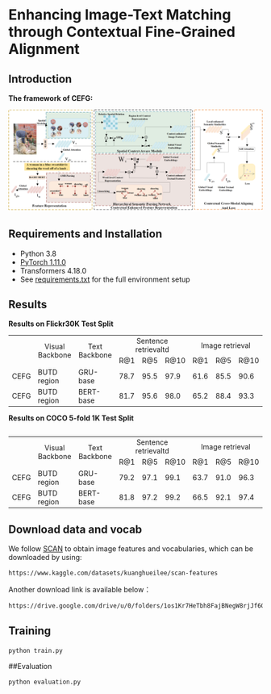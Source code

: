 # Enhancing Image-Text Matching through Contextual Fine-Grained Alignment

## Introduction

**The framework of CEFG:**

<img src="./fig/figure.png" width = "100%" height="50%">

## Requirements and Installation
- Python 3.8  
- [PyTorch 1.11.0](https://pytorch.org/)  
- Transformers 4.18.0  
- See [requirements.txt](./requirements.txt) for the full environment setup

## Results
**Results on Flickr30K Test Split**
<table>
   <tr> <td rowspan="2">     </td> <td rowspan="2", align="center">Visual Backbone</td>  <td rowspan="2", align="center">Text Backbone</td>
        <td colspan="3", align="center">Sentence retrievaltd</td> <td colspan="3", align="center">Image retrieval</td> </tr>
   <tr> <td>R@1</td><td>R@5</td><td>R@10</td> <td>R@1</td><td>R@5</td><td>R@10</td> </tr>
    <tr> <td>CEFG</td> <td>BUTD region</td> <td>GRU-base</td> <td>78.7</td><td>95.5</td><td>97.9</td> <td>61.6</td><td>85.5</td><td>90.6</td> </tr>
   <tr> <td>CEFG</td> <td>BUTD region</td> <td>BERT-base</td> <td>81.7</td><td>95.6</td><td>98.0</td> <td>65.2</td> <td>88.4</td><td>93.3</td> </tr><table>
   
   
 **Results on COCO 5-fold 1K Test Split**
<table>
   <tr> 
	<td rowspan="2">     </td>
	<td rowspan="2", align="center">Visual Backbone</td>  
	<td rowspan="2", align="center">Text Backbone</td>
        <td colspan="3", align="center">Sentence retrievaltd</td> 
	<td colspan="3", align="center">Image retrieval</td> </tr>
   <tr> 
	<td>R@1</td>
	<td>R@5</td>
	<td>R@10</td>
 	<td>R@1</td>
	<td>R@5</td>
	<td>R@10</td>
 </tr>
 <tr> 
	<td>CEFG</td> 
	<td>BUTD region</td>
	 <td>GRU-base</td> 
	<td>79.2</td>
	<td>97.1</td>
	<td>99.1</td>
 	<td>63.7</td>
	<td>91.0</td>
	<td>96.3</td>
 </tr>
   <tr> 
	<td>CEFG</td> 
	<td>BUTD region</td>
 	<td>BERT-base</td> 
	<td>81.8</td>
	<td>97.2</td>
	<td>99.2</td> 
	<td>66.5</td> 
	<td>92.1</td>
	<td>97.4</td>
 </tr>
<table>

## Download data and vocab
We follow [SCAN](https://github.com/kuanghuei/SCAN) to obtain image features and vocabularies, which can be downloaded by using:

```bash
https://www.kaggle.com/datasets/kuanghueilee/scan-features
```
Another download link is available below：

```bash
https://drive.google.com/drive/u/0/folders/1os1Kr7HeTbh8FajBNegW8rjJf6GIhFqC
```

## Training
 
```bash
python train.py
```
##Evaluation

```bash
python evaluation.py
```




